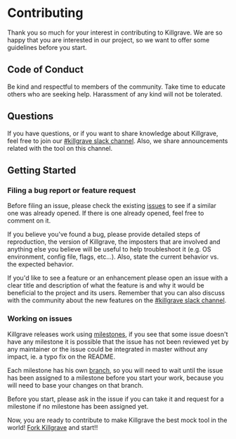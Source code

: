 # Contributing

Thank you so much for your interest in contributing to Killgrave. We are so happy that you are interested in our project,
so we want to offer some guidelines before you start.

## Code of Conduct

Be kind and respectful to members of the community. Take time to educate others who are seeking help. Harassment of any kind will not be tolerated.

## Questions

If you have questions, or if you want to share knowledge about Killgrave, feel free to join our [#killgrave slack channel](https://gophers.slack.com/archives/C01CJCP04E8).
Also, we share announcements related with the tool on this channel.

## Getting Started

### Filing a bug report or feature request

Before filing an issue, please check the existing [issues](https://github.com/haton14/killgrave/issues) to see if a similar one was already opened. If there is one already opened, feel free to comment on it.

If you believe you've found a bug, please provide detailed steps of reproduction, the version of Killgrave, the imposters that are involved and anything else you believe will be useful to help troubleshoot it (e.g. OS environment, config file, flags, etc...). Also, state the current behavior vs. the expected behavior.

If you'd like to see a feature or an enhancement please open an issue with a clear title and description of what the feature is and why it would be beneficial to the project and its users. Remember that you can also
discuss with the community about the new features on the [#killgrave slack channel](https://gophers.slack.com/archives/C01CJCP04E8).

### Working on issues

Killgrave releases work using [milestones](https://github.com/haton14/killgrave/milestones), if you see that some issue doesn't have
any milestone it is possible that the issue has not been reviewed yet by any maintainer or the issue could be integrated in master 
without any impact, ie. a typo fix on the README.

Each milestone has his own [branch](https://github.com/haton14/killgrave/branches), so you will need to wait until the issue has been assigned to a milestone before you start your work, because you will need to base your changes on that branch.

Before you start, please ask in the issue if you can take it and request for a milestone if no milestone has been assigned yet.

Now, you are ready to contribute to make Killgrave the best mock tool in the world! [Fork Killgrave](https://github.com/haton14/killgrave/fork) and start!!
